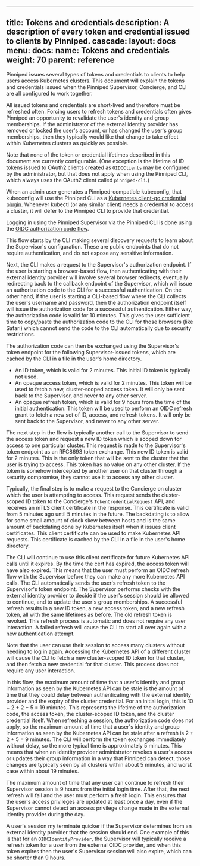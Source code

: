 
---
title: Tokens and credentials
description: A description of every token and credential issued to clients by Pinniped.
cascade:
  layout: docs
menu:
  docs:
    name: Tokens and credentials
    weight: 70
    parent: reference
---

Pinniped issues several types of tokens and credentials to clients to help users access Kubernetes clusters.
This document will explain the tokens and credentials issued when the Pinniped Supervisor, Concierge, and CLI
are all configured to work together.

All issued tokens and credentials are short-lived and therefore must be refreshed often. Forcing users to refresh
tokens and credentials often gives Pinniped an opportunity to revalidate the user's identity and group memberships.
If the administrator of the external identity provider has removed or locked the user's account, or has changed
the user's group memberships, then they typically would like that change to take effect within Kubernetes clusters
as quickly as possible.

Note that none of the token or credential lifetimes described in this document are currently configurable.
(One exception is the lifetime of ID tokens issued to OAuth2 clients created as `OIDCClients` may be configured
by the administrator, but that does not apply when using the Pinniped CLI,
which always uses the OAuth2 client called `pinniped-cli`.)

When an admin user generates a Pinniped-compatible kubeconfig, that kubeconfig will use the Pinniped CLI as a
[Kubernetes client-go credential plugin](https://kubernetes.io/docs/reference/access-authn-authz/authentication/#client-go-credential-plugins).
Whenever kubectl (or any similar client) needs a credential to
access a cluster, it will defer to the Pinniped CLI to provide that credential.

Logging in using the Pinniped Supervisor via the Pinniped CLI is done using the
[OIDC authorization code flow](https://openid.net/specs/openid-connect-core-1_0.html#CodeFlowAuth).

This flow starts by the CLI making several discovery requests to learn about the Supervisor's configuration.
These are public endpoints that do not require authentication, and do not expose any sensitive information.

Next, the CLI makes a request to the Supervisor's authorization endpoint. If the user is starting a browser-based
flow, then authenticating with their external identity provider will involve several browser redirects, eventually
redirecting back to the callback endpoint of the Supervisor, which will issue an authorization code to the CLI for
a successful authentication. On the other hand, if the user is starting a CLI-based flow where the CLI collects
the user's username and password, then the authorization endpoint itself will issue the authorization code for a
successful authentication. Either way, the authorization code is valid for 10 minutes.
This gives the user sufficient time to copy/paste the authorization code to the CLI for those browsers (like Safari)
which cannot send the code to the CLI automatically due to security restrictions.

The authorization code can then be exchanged using the Supervisor's token endpoint for the following
Supervisor-issued tokens, which are cached by the CLI in a file in the user's home directory.
- An ID token, which is valid for 2 minutes. This initial ID token is typically not used.
- An opaque access token, which is valid for 2 minutes. This token will be used to fetch a new, cluster-scoped access token.
  It will only be sent back to the Supervisor, and never to any other server.
- An opaque refresh token, which is valid for 9 hours from the time of the initial authentication.
  This token will be used to perform an OIDC refresh grant to fetch a new set of ID, access, and refresh tokens.
  It will only be sent back to the Supervisor, and never to any other server.

The next step in the flow is typically another call to the Supervisor to send the access token and request a new
ID token which is scoped down for access to one particular cluster. This request is made to the Supervisor's token
endpoint as an RFC8693 token exchange. This new ID token is valid for 2 minutes.
This is the only token that will be sent to the cluster that the user is trying to access. This token has no
value on any other cluster. If the token is somehow intercepted by another user on that cluster through a security
compromise, they cannot use it to access any other cluster.

Typically, the final step is to make a request to the Concierge on cluster which the user is attempting to access.
This request sends the cluster-scoped ID token to the Concierge's `TokenCredentialRequest` API, and receives an
mTLS client certificate in the response. This certificate is valid from 5 minutes ago until 5 minutes in the future.
The backdating is to allow for some small amount of clock skew between hosts and is the same amount of backdating
done by Kubernetes itself when it issues client certificates. This client certificate can be used to make
Kubernetes API requests. This certificate is cached by the CLI in a file in the user's home directory.

The CLI will continue to use this client certificate for future Kubernetes API calls until it expires. By the time
the cert has expired, the access token will have also expired. This means that the user must perform an OIDC refresh flow
with the Supervisor before they can make any more Kubernetes API calls. The CLI automatically sends the user's refresh
token to the Supervisor's token endpoint.
The Supervisor performs checks with the external identity provider to decide if the user's session should
be allowed to continue, and to update the user's group memberships. A successful refresh results in a new ID token,
a new access token, and a new refresh token, all with the same lifetimes as before. The old refresh token is revoked.
This refresh process is automatic and does not require any user interaction. A failed refresh will cause the CLI
to start all over again with a new authentication attempt.

Note that the user can use their session to access many clusters without needing to log in again.
Accessing the Kubernetes API of a different cluster will cause the CLI to fetch a new cluster-scoped ID token
for that cluster, and then fetch a new credential for that cluster. This process does not require any user interaction.

In this flow, the maximum amount of time that a user's identity and group information
as seen by the Kubernetes API can be stale is the amount of time that they could delay between
authenticating with the external identity provider and the expiry of the cluster credential.
For an initial login, this is 10 + 2 + 2 + 5 = 19 minutes. This represents the lifetime of the authorization code,
the access token, the cluster-scoped ID token, and the cluster credential itself.
When refreshing a session, the authorization code does not apply, so the maximum amount of time that
a user's identity and group information as seen by the Kubernetes API can be stale after a refresh
is 2 + 2 + 5 = 9 minutes.
The CLI will perform the token exchanges immediately without delay,
so the more typical time is approximately 5 minutes. This means that when an identity provider administrator
revokes a user's access or updates their group information in a way that Pinniped can detect,
those changes are typically seen by all clusters within about 5 minutes, and worst case within about 19 minutes.

The maximum amount of time that any user can continue to refresh their Supervisor session is 9 hours from
the initial login time. After that, the next refresh will fail and the user must perform a fresh login.
This ensures that the user's access privileges are updated at least once a day, even if the Supervisor
cannot detect an access privilege change made in the external identity provider during the day.

A user's session my terminate quicker if the Supervisor determines from an external identity provider that
the session should end. One example of this is that for an `OIDCIdentityProvider`, the Supervisor will
typically receive a refresh token for a user from the external OIDC provider, and when this token expires
then the user's Supervisor session will also expire, which can be shorter than 9 hours.
